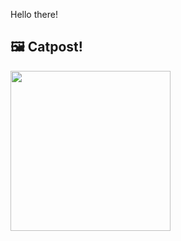 Hello there!



## 🖼️ Catpost!

<sub>
    <img src="https://cdn2.thecatapi.com/images/dc3.jpg" height="256">
</sub>

